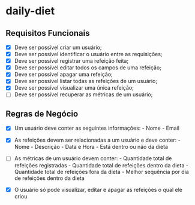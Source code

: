 # daily-diet

## Requisitos Funcionais

- [x] Deve ser possível criar um usuário;
- [x] Deve ser possível identificar o usuário entre as requisições;
- [x] Deve ser possível registrar uma refeição feita;
- [x] Deve ser possível editar todos os campos de uma refeição;
- [x] Deve ser possível apagar uma refeição;
- [x] Deve ser possível listar todas as refeições de um usuário;
- [x] Deve ser possível visualizar uma única refeição;
- [ ] Deve ser possível recuperar as métricas de um usuário;

## Regras de Negócio
- [x] Um usuário deve conter as seguintes informações:
      - Nome
      - Email

- [x] As refeições devem ser relacionadas a um usuário e deve conter:
      - Nome
      - Descrição
      - Data e Hora
      - Está dentro ou não da dieta
      
- [ ] As métricas de um usuário devem conter:
      - Quantidade total de refeições registradas
      - Quantidade total de refeições dentro da dieta
      - Quantidade total de refeições fora da dieta
      - Melhor sequência por dia de refeições dentro da dieta

- [x] O usuário só pode visualizar, editar e apagar as refeições o qual ele criou